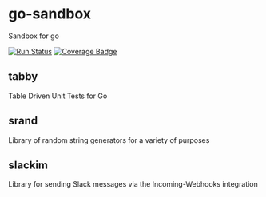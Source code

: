 # go-sandbox
Sandbox for go

[![Run Status](https://api.shippable.com/projects/5909ce71cd25170600387238/badge?branch=master)](https://app.shippable.com/github/marcusljx/go-sandbox)
[![Coverage Badge](https://api.shippable.com/projects/5909ce71cd25170600387238/coverageBadge?branch=master)](https://app.shippable.com/github/marcusljx/go-sandbox)

## tabby
Table Driven Unit Tests for Go

## srand
Library of random string generators for a variety of purposes

## slackim
Library for sending Slack messages via the Incoming-Webhooks integration 